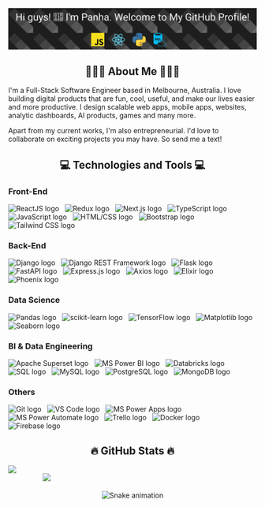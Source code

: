 <!-- Panha -->
<a href="#" target="_blank">
  <img src="svg/title.svg" width="1200" alt="Click to see the source" />
</a>

<h2 align="center">👨🏻‍💻 About Me 👨🏻‍💻</h2>

<p>I'm a Full-Stack Software Engineer based in Melbourne, Australia. I love building digital products that are fun,
  cool, useful, and make our lives easier and more productive. I design scalable web apps, mobile apps, websites, analytic dashboards, AI products, games and many more.</p>
<p>Apart from my current works, I'm also entrepreneurial. I'd love to collaborate on exciting projects you may have. So send me a text!</p>

<h2 align="center">💻 Technologies and Tools 💻</h2>

### Front-End

<span><img src="https://img.shields.io/badge/ReactJS-61DAFB?logo=react&logoColor=000000" alt="ReactJS logo"
    title="ReactJS" height="25" /></span>
&nbsp;
<span><img src="https://img.shields.io/badge/Redux-764ABC?logo=redux&logoColor=ffffff" alt="Redux logo" title="Redux"
    height="25" /></span>
&nbsp;
<span><img src="https://img.shields.io/badge/Next.js-000000?logo=next.js&logoColor=ffffff" alt="Next.js logo"
    title="Next.js" height="25" /></span>
&nbsp;
<span><img src="https://img.shields.io/badge/TypeScript-3178C6?logo=typescript&logoColor=ffffff" alt="TypeScript logo"
    title="TypeScript" height="25" /></span>
&nbsp;
<span><img src="https://img.shields.io/badge/JavaScript-F7DF1E?logo=javascript&logoColor=000000" alt="JavaScript logo"
    title="JavaScript" height="25" /></span>
&nbsp;
<span><img src="https://img.shields.io/badge/HTML/CSS-E34F26?logo=html5&logoColor=ffffff" alt="HTML/CSS logo"
    title="HTML/CSS" height="25" /></span>
&nbsp;
<span><img src="https://img.shields.io/badge/Bootstrap-7952B3?logo=bootstrap&logoColor=ffffff" alt="Bootstrap logo"
    title="Bootstrap" height="25" /></span>
&nbsp;
<span><img src="https://img.shields.io/badge/Tailwind%20CSS-282C34?logo=tailwind-css&logoColor=38B2AC"
    alt="Tailwind CSS logo" title="Tailwind CSS" height="25" /></span>
&nbsp;

### Back-End

<span><img src="https://img.shields.io/badge/Django-092E20?logo=django&logoColor=ffffff" alt="Django logo"
    title="Django" height="25" /></span>
&nbsp;
<span><img src="https://img.shields.io/badge/Django%20REST-092E20?logo=django&logoColor=ffffff"
    alt="Django REST Framework logo" title="Django REST Framework" height="25" /></span>
&nbsp;
<span><img src="https://img.shields.io/badge/Flask-000000?logo=flask&logoColor=ffffff" alt="Flask logo" title="Flask"
    height="25" /></span>
&nbsp;
<span><img src="https://img.shields.io/badge/FastAPI-009688?logo=fastapi&logoColor=ffffff" alt="FastAPI logo"
    title="FastAPI" height="25" /></span>
&nbsp;
<span><img src="https://img.shields.io/badge/Express.js-000000?logo=express&logoColor=ffffff" alt="Express.js logo"
    title="Express.js" height="25" /></span>
&nbsp;
<span><img src="https://img.shields.io/badge/Axios-5A29E4?logo=axios&logoColor=ffffff" alt="Axios logo" title="Axios"
    height="25" /></span>
&nbsp;
<span><img src="https://img.shields.io/badge/Elixir-4B275F?logo=elixir&logoColor=ffffff" alt="Elixir logo" title="Elixir" height="25" /></span>
&nbsp;
<span><img src="https://img.shields.io/badge/Phoenix-E44D32?logo=phoenix-framework&logoColor=ffffff" alt="Phoenix logo" title="Phoenix" height="25" /></span>
&nbsp;

### Data Science

<span><img src="https://img.shields.io/badge/Pandas-150458?logo=pandas&logoColor=ffffff" alt="Pandas logo"
    title="Pandas" height="25" /></span>
&nbsp;
<span><img src="https://img.shields.io/badge/scikit--learn-F7931E?logo=scikit-learn&logoColor=ffffff"
    alt="scikit-learn logo" title="scikit-learn" height="25" /></span>
&nbsp;
<span><img src="https://img.shields.io/badge/TensorFlow-FF6F00?logo=tensorflow&logoColor=ffffff" alt="TensorFlow logo"
    title="TensorFlow" height="25" /></span>
&nbsp;
<span><img src="https://img.shields.io/badge/Matplotlib-013243?logo=matplotlib&logoColor=ffffff" alt="Matplotlib logo"
    title="Matplotlib" height="25" /></span>
&nbsp;
<span><img src="https://img.shields.io/badge/Seaborn-4C6F94?logo=seaborn&logoColor=ffffff" alt="Seaborn logo"
    title="Seaborn" height="25" /></span>
&nbsp;

### BI & Data Engineering

<span><img src="https://img.shields.io/badge/Apache%20Superset-3C5280?logo=apache-superset&logoColor=ffffff"
    alt="Apache Superset logo" title="Apache Superset" height="25" /></span>
&nbsp;
<span><img src="https://img.shields.io/badge/MS%20Power%20BI-F2C811?logo=power-bi&logoColor=ffffff"
    alt="MS Power BI logo" title="MS Power BI" height="25" /></span>
&nbsp;
<span><img src="https://img.shields.io/badge/Databricks-FF3621?logo=databricks&logoColor=ffffff" alt="Databricks logo"
    title="Databricks" height="25" /></span>
&nbsp;
<span><img src="https://img.shields.io/badge/SQL-003B57?logo=Microsoft-SQL-Server&logoColor=ffffff" alt="SQL logo"
    title="SQL" height="25" /></span>
&nbsp;
<span><img src="https://img.shields.io/badge/MySQL-4479A1?logo=mysql&logoColor=ffffff" alt="MySQL logo" title="MySQL"
    height="25" /></span>
&nbsp;
<span><img src="https://img.shields.io/badge/PostgreSQL-336791?logo=postgresql&logoColor=ffffff" alt="PostgreSQL logo"
    title="PostgreSQL" height="25" /></span>
&nbsp;
<span><img src="https://img.shields.io/badge/MongoDB-47A248?logo=mongodb&logoColor=ffffff" alt="MongoDB logo"
    title="MongoDB" height="25" /></span>
&nbsp;

### Others

<span><img src="https://img.shields.io/badge/Git-F05032?logo=Git&logoColor=ffffff" alt="Git logo" title="Git"
    height="25" /></span>
&nbsp;
<span><img src="https://img.shields.io/badge/VS%20Code-007ACC?logo=visual-studio-code&logoColor=ffffff"
    alt="VS Code logo" title="VS Code" height="25" /></span>
&nbsp;
<span><img src="https://img.shields.io/badge/MS%20Power%20Apps-742774?logo=power-apps&logoColor=ffffff"
    alt="MS Power Apps logo" title="MS Power Apps" height="25" /></span>
&nbsp;
<span><img src="https://img.shields.io/badge/MS%20Power%20Automate-0066FF?logo=power-automate&logoColor=ffffff"
    alt="MS Power Automate logo" title="MS Power Automate" height="25" /></span>
&nbsp;
<span><img src="https://img.shields.io/badge/Trello-0079BF?logo=trello&logoColor=ffffff" alt="Trello logo"
    title="Trello" height="25" /></span>
&nbsp;
<span><img src="https://img.shields.io/badge/Docker-2496ED?logo=docker&logoColor=ffffff" alt="Docker logo" title="Docker" height="25" /></span>
&nbsp;
<span><img src="https://img.shields.io/badge/Firebase-282C34?logo=firebase&logoColor=FFCA28" alt="Firebase logo"
    title="Firebase" height="25" /></span>
&nbsp;

<h2 align="center">🔥 GitHub Stats 🔥</h2>
<div align="center">
  <a href="#" title="Panha Duong (Brian)">
    <img width="315" align="left" src="https://github-readme-stats.vercel.app/api/top-langs/?username=panhadng&title_color=61dafb&text_color=ffffff&icon_color=61dafb&bg_color=20232a&langs_count=8&layout=compact&border_color=61dafb&hide_border=true" />
  </a>
  <a href="#" title="Panha Duong (Brian)">
    <img align="right" width="434" src="https://github-readme-stats.vercel.app/api?username=panhadng&show_icons=true&theme=react&border_color=61dafb&hide_border=true" />
  </a>
</div>
<br /><br />

<div align="center">
    <img align="center" src="https://profile-readme-generator.com/assets/snake.svg" alt="Snake animation" />
</div>
